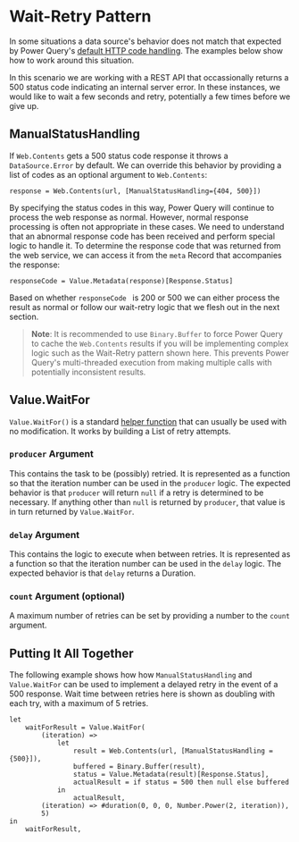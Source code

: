 # Wait-Retry Pattern

In some situations a data source's behavior does not match that expected by Power Query's [default HTTP code handling](/HandlingStatusCodes.md). The examples below show how to work around this situation.

In this scenario we are working with a REST API that occassionally returns a 500 status code indicating an internal server error. In these instances, we would like to wait a few seconds and retry, potentially a few times before we give up.

## ManualStatusHandling
If `Web.Contents` gets a 500 status code response it throws a `DataSource.Error` by default. We can override this behavior by providing a list of codes as an optional argument to `Web.Contents`:

```
response = Web.Contents(url, [ManualStatusHandling={404, 500}])
``` 

By specifying the status codes in this way, Power Query will continue to process the web response as normal. However, normal response processing is often not appropriate in these cases. We need to understand that an abnormal response code has been received and perform special logic to handle it. To determine the response code that was returned from the web service, we can access it from the `meta` Record that accompanies the response:

```
responseCode = Value.Metadata(response)[Response.Status]
```

Based on whether `responseCode ` is 200 or 500 we can either process the result as normal or follow our wait-retry logic that we flesh out in the next section.

> **Note**: It is recommended to use `Binary.Buffer` to force Power Query to cache the `Web.Contents` results if you will be implementing complex logic such as the Wait-Retry pattern shown here. This prevents Power Query's multi-threaded execution from making multiple calls with potentially inconsistent results.

## Value.WaitFor
`Value.WaitFor()` is a standard [helper function](/HelperFunctions.md) that can usually be used with no modification. It works by building a List of retry attempts.

### `producer` Argument
This contains the task to be (possibly) retried. It is represented as a function so that the iteration number can be used in the `producer` logic. The expected behavior is that `producer` will return `null` if a retry is determined to be necessary. If anything other than `null` is returned by `producer`, that value is in turn returned by `Value.WaitFor`.

### `delay` Argument
This contains the logic to execute when between retries. It is represented as a function so that the iteration number can be used in the `delay` logic. The expected behavior is that `delay` returns a Duration.

### `count` Argument (optional)
A maximum number of retries can be set by providing a number to the `count` argument.

## Putting It All Together
The following example shows how how `ManualStatusHandling` and `Value.WaitFor` can be used to implement a delayed retry in the event of a 500 response. Wait time between retries here is shown as doubling with each try, with a maximum of 5 retries.
```
let
    waitForResult = Value.WaitFor(
        (iteration) =>
            let
                result = Web.Contents(url, [ManualStatusHandling = {500}]), 
                buffered = Binary.Buffer(result),
                status = Value.Metadata(result)[Response.Status],
                actualResult = if status = 500 then null else buffered
            in
                actualResult,
        (iteration) => #duration(0, 0, 0, Number.Power(2, iteration)),
        5)
in
    waitForResult,
```